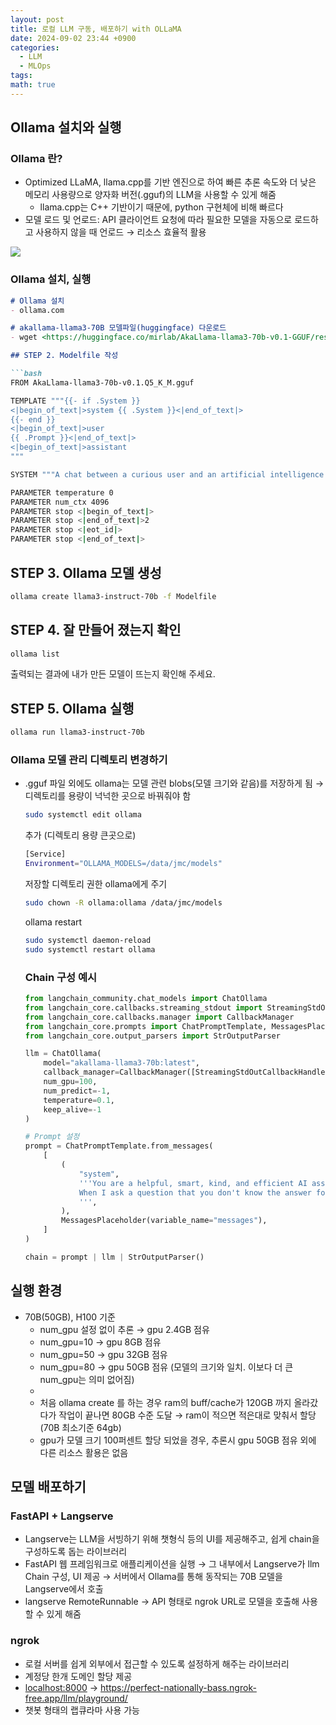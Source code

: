 ```yaml
---
layout: post
title: 로컬 LLM 구동, 배포하기 with OLLaMA
date: 2024-09-02 23:44 +0900
categories:
  - LLM
  - MLOps
tags: 
math: true
---
```




## Ollama 설치와 실행

### Ollama 란?

- Optimized LLaMA, llama.cpp를 기반 엔진으로 하여 빠른 추론 속도와 더 낮은 메모리 사용량으로 양자화 버전(.gguf)의 LLM을 사용할 수 있게 해줌
    - llama.cpp는 C++ 기반이기 때문에, python 구현체에 비해 빠르다
- 모델 로드 및 언로드: API 클라이언트 요청에 따라 필요한 모델을 자동으로 로드하고 사용하지 않을 때 언로드 → 리소스 효율적 활용


![](https://i.imgur.com/FiYNJgN.png)


### Ollama 설치, 실행

````markdown
# Ollama 설치
- ollama.com

# akallama-llama3-70B 모델파일(huggingface) 다운로드
- wget <https://huggingface.co/mirlab/AkaLlama-llama3-70b-v0.1-GGUF/resolve/main/AkaLlama-llama3-70b-v0.1.Q5_K_M.gguf>

## STEP 2. Modelfile 작성

```bash
FROM AkaLlama-llama3-70b-v0.1.Q5_K_M.gguf

TEMPLATE """{{- if .System }}
<|begin_of_text|>system {{ .System }}<|end_of_text|>
{{- end }}
<|begin_of_text|>user
{{ .Prompt }}<|end_of_text|>
<|begin_of_text|>assistant
"""

SYSTEM """A chat between a curious user and an artificial intelligence assistant. The assistant gives helpful, detailed, and polite answers to the user's questions."""

PARAMETER temperature 0
PARAMETER num_ctx 4096
PARAMETER stop <|begin_of_text|>
PARAMETER stop <|end_of_text|>2
PARAMETER stop <|eot_id|>
PARAMETER stop <|end_of_text|>
````

## STEP 3. Ollama 모델 생성

```bash
ollama create llama3-instruct-70b -f Modelfile
```

## STEP 4. 잘 만들어 졌는지 확인

```bash
ollama list
```

출력되는 결과에 내가 만든 모델이 뜨는지 확인해 주세요.

## STEP 5. Ollama 실행

```bash
ollama run llama3-instruct-70b
```



### Ollama 모델 관리 디렉토리 변경하기

- .gguf 파일 외에도 ollama는 모델 관련 blobs(모델 크기와 같음)를 저장하게 됨 → 디렉토리를 용량이 넉넉한 곳으로 바꿔줘야 함
    
    ```bash
    sudo systemctl edit ollama
    ```
    
    추가 (디렉토리 용량 큰곳으로)
    
    ```bash
    [Service]
    Environment="OLLAMA_MODELS=/data/jmc/models"
    
    ```
    
    저장할 디렉토리 권한 ollama에게 주기 
    
    ```bash
    sudo chown -R ollama:ollama /data/jmc/models
    ```
    
    ollama restart
    
    ```bash
    sudo systemctl daemon-reload
    sudo systemctl restart ollama
    ```
    
    ### Chain 구성 예시
    
    ```python
    from langchain_community.chat_models import ChatOllama
    from langchain_core.callbacks.streaming_stdout import StreamingStdOutCallbackHandler
    from langchain_core.callbacks.manager import CallbackManager
    from langchain_core.prompts import ChatPromptTemplate, MessagesPlaceholder
    from langchain_core.output_parsers import StrOutputParser
    
    llm = ChatOllama(
        model="akallama-llama3-70b:latest",
        callback_manager=CallbackManager([StreamingStdOutCallbackHandler()]),
        num_gpu=100,
        num_predict=-1,
        temperature=0.1,
        keep_alive=-1
    )
    
    # Prompt 설정
    prompt = ChatPromptTemplate.from_messages(
        [
            (
                "system",
                '''You are a helpful, smart, kind, and efficient AI assistant named '랩큐라마'. You always fulfill the user's requests to the best of your ability. You must generate an answer in Korean.
                When I ask a question that you don't know the answer for it, just say that you don't know. 
                ''',
            ),
            MessagesPlaceholder(variable_name="messages"),
        ]
    )
    
    chain = prompt | llm | StrOutputParser()
    ```
    

## 실행 환경

- 70B(50GB), H100 기준
    - num_gpu 설정 없이 추론 → gpu 2.4GB 점유
    - num_gpu=10 → gpu 8GB 점유
    - num_gpu=50 → gpu 32GB 점유
    - num_gpu=80 → gpu 50GB 점유 (모델의 크기와 일치. 이보다 더 큰 num_gpu는 의미 없어짐)
    - 
    - 처음 ollama create 를 하는 경우 ram의 buff/cache가 120GB 까지 올라갔다가 작업이 끝나면 80GB 수준 도달 → ram이 적으면 적은대로 맞춰서 할당 (70B 최소기준 64gb)
    - gpu가 모델 크기 100퍼센트 할당 되었을 경우, 추론시 gpu 50GB 점유 외에 다른 리소스 활용은 없음

## 모델 배포하기

### FastAPI + Langserve

- Langserve는 LLM을 서빙하기 위해 챗형식 등의 UI를 제공해주고, 쉽게 chain을 구성하도록 돕는 라이브러리
- FastAPI 웹 프레임워크로 애플리케이션을 실행 → 그 내부에서 Langserve가 llm Chain 구성, UI 제공 → 서버에서 Ollama를 통해 동작되는 70B 모델을 Langserve에서 호출
- langserve RemoteRunnable → API 형태로 ngrok URL로 모델을 호출해 사용할 수 있게 해줌

### ngrok

- 로컬 서버를 쉽게 외부에서 접근할 수 있도록 설정하게 해주는 라이브러리
- 계정당 한개 도메인 할당 제공
- [localhost:8000](<http://localhost:8000>) → <https://perfect-nationally-bass.ngrok-free.app/llm/playground/>
- 챗봇 형태의 랩큐라마 사용 가능

